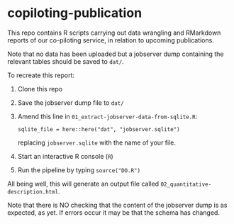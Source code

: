 # copiloting-publication

This repo contains R scripts carrying out data wrangling and RMarkdown reports of our co-piloting service, in relation to upcoming publications.

Note that no data has been uploaded but a jobserver dump containing the relevant tables should be saved to `dat/`.

To recreate this report:
1. Clone this repo
1. Save the jobserver dump file to `dat/`
1. Amend this line in `01_extract-jobserver-data-from-sqlite.R`:

   `sqlite_file = here::here("dat", "jobserver.sqlite")`

   replacing `jobserver.sqlite` with the name of your file.

1. Start an interactive R console (`R`)
1. Run the pipeline by typing `source("DO.R")`

All being well, this will generate an output file called `02_quantitative-description.html`.

Note that there is NO checking that the content of the jobserver dump is as expected, as yet. If errors occur it may be that the schema has changed.
